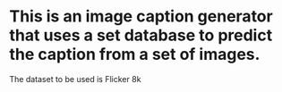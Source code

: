 # This is an image caption generator that uses a set database to predict the caption from a set of images.
The dataset to be used is Flicker 8k
